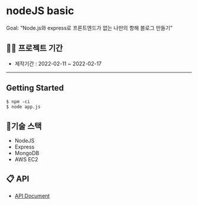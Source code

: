 # nodeJS basic
Goal:  "Node.js와 express로 프론트엔드가 없는 나만의 항해 블로그 만들기"
## 👨‍💻 프로젝트 기간 
- 제작기간 : 2022-02-11 ~ 2022-02-17

___
## Getting Started 

```
$ npm -ci
$ node app.js
```

## 🔨기술 스택
- NodeJS
- Express
- MongoDB
- AWS EC2


## 📋 API 

- [API Document](./reference/API%20Docs.md)
